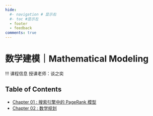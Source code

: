 ```yaml
---
hide:
  #- navigation # 显示右
  #- toc #显示左
  - footer
  - feedback
comments: true
---   
```


# 数学建模｜Mathematical Modeling

!!! 课程信息
	授课老师：谈之奕

## Table of Contents

- [Chapter 01 : 搜索引擎中的 PageRank 模型](Chapter%201/)
- [Chapter 02 : 数学规划](Chapter%202/)
